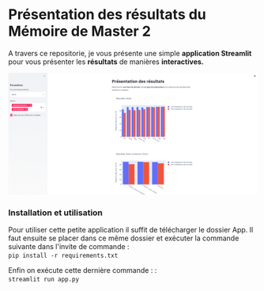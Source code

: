 # Présentation des résultats du Mémoire de Master 2

A travers ce repositorie, je vous présente une simple **application Streamlit** pour vous présenter les **résultats** de manières **interactives.**

![alt text](https://github.com/RomainLeclair/App/blob/master/Application.PNG)

### Installation et utilisation

Pour utiliser cette petite application il suffit de télécharger le dossier App.
Il faut ensuite se placer dans ce même dossier et exécuter la commande suivante dans l'invite de commande :<br />
```pip install -r requirements.txt ```

Enfin on exécute cette dernière commande : :<br />
```streamlit run app.py ```







